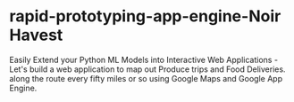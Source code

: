 # rapid-prototyping-app-engine-Noir Havest 

Easily Extend your Python ML Models into Interactive Web Applications - Let's build a web application to map out  Produce trips and Food Deliveries.   along the route every fifty miles or so using Google Maps  and Google App Engine.  


